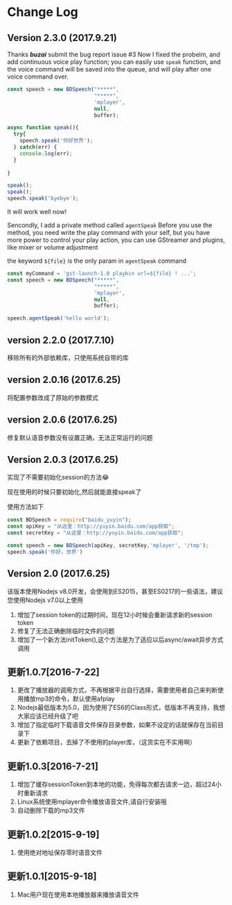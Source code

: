 Change Log
==========


Version 2.3.0 (2017.9.21)
-----------------------
Thanks ***buzai*** submit the bug report issue #3
Now I fixed the probelm, and add continuous voice play function;
you can easily use `speak` function, and the voice command will be saved into the queue,
and will play after one voice command over.

```javascript
const speech = new BDSpeech("*****", 
                            "*****", 
                            'mplayer', 
                            null, 
                            buffer);

async function speak(){
  try{
    speech.speak('你好世界');
  } catch(err) {
    console.log(err);
  }
  
}

speak();
speak();
speech.speak('byebye');

```

It will work well now!

Sencondly, I add a private method called `agentSpeak`
Before you use the method, you need write the play command with your self, but you have more power to control your play action, you can use GStreamer and plugins, like mixer or volume adjustment

the keyword `${file}` is the only param in `agentSpeak` command

```javascript
const myCommand = 'gst-launch-1.0 playbin url=${file} ! ...';
const speech = new BDSpeech("*****", 
                            "*****", 
                            'mplayer', 
                            null, 
                            buffer);

speech.agentSpeak('hello world');
```

version 2.2.0 (2017.7.10)
-------------------------
移除所有的外部依赖库，只使用系统自带的库

version 2.0.16 (2017.6.25)
-------------------------
将配置参数改成了原始的参数模式

version 2.0.6 (2017.6.25)
-------------------------
修复默认语音参数没有设置正确，无法正常运行的问题

Version 2.0.3 (2017.6.25)
-------------------------
实现了不需要初始化session的方法😂

现在使用的时候只要初始化,然后就能直接speak了

使用方法如下
```javascript
const BDSpeech = require("baidu_yuyin");
const apiKey = "从这里：http://yuyin.baidu.com/app获取";
const secretKey = "从这里：http://yuyin.baidu.com/app获取";

const speech = new BDSpeech(apiKey, secretKey,'mplayer', '/tmp');
speech.speak('你好，世界')
```


Version 2.0 (2017.6.25)
-----------------------
该版本使用Nodejs v8.0开发，会使用到ES2015，甚至ES0217的一些语法，建议您使用Nodejs v7.0以上使用

1. 增加了session token的过期时间，现在12小时候会重新请求新的session token
2. 修复了无法正确删除临时文件的问题
3. 增加了一个新方法initToken(),这个方法是为了适应以后async/await异步方式调用

更新1.0.7[2016-7-22]
----------------------
1. 更改了播放器的调用方式，不再根据平台自行选择，需要使用者自己来判断使用播放mp3的命令，默认使用afplay
2. Nodejs最低版本为5.0，因为使用了ES6的Class形式，低版本不再支持，我想大家应该已经升级了吧
3. 增加了指定临时下载语音文件保存目录参数，如果不设定的话就保存在当前目录下
4. 更新了依赖项目，去掉了不使用的player库，（这货实在不实用啊）

更新1.0.3[2016-7-21]
----------------------
1. 增加了缓存sessionToken到本地的功能，免得每次都去请求一边，超过24小时重新请求
2. Linux系统使用mplayer命令播放语音文件,请自行安装哦
3. 自动删除下载的mp3文件

更新1.0.2[2015-9-19]
----------------------
1. 使用绝对地址保存零时语音文件

更新1.0.1[2015-9-18]
----------------------
1. Mac用户现在使用本地播放器来播放语音文件